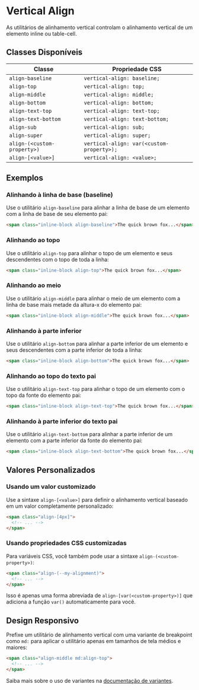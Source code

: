 # Vertical Align

As utilitários de alinhamento vertical controlam o alinhamento vertical de um elemento inline ou table-cell.

## Classes Disponíveis

| Classe | Propriedade CSS |
|--------|----------------|
| `align-baseline` | `vertical-align: baseline;` |
| `align-top` | `vertical-align: top;` |
| `align-middle` | `vertical-align: middle;` |
| `align-bottom` | `vertical-align: bottom;` |
| `align-text-top` | `vertical-align: text-top;` |
| `align-text-bottom` | `vertical-align: text-bottom;` |
| `align-sub` | `vertical-align: sub;` |
| `align-super` | `vertical-align: super;` |
| `align-(<custom-property>)` | `vertical-align: var(<custom-property>);` |
| `align-[<value>]` | `vertical-align: <value>;` |

## Exemplos

### Alinhando à linha de base (baseline)

Use o utilitário `align-baseline` para alinhar a linha de base de um elemento com a linha de base de seu elemento pai:

```html
<span class="inline-block align-baseline">The quick brown fox...</span>
```

### Alinhando ao topo

Use o utilitário `align-top` para alinhar o topo de um elemento e seus descendentes com o topo de toda a linha:

```html
<span class="inline-block align-top">The quick brown fox...</span>
```

### Alinhando ao meio

Use o utilitário `align-middle` para alinhar o meio de um elemento com a linha de base mais metade da altura-x do elemento pai:

```html
<span class="inline-block align-middle">The quick brown fox...</span>
```

### Alinhando à parte inferior

Use o utilitário `align-bottom` para alinhar a parte inferior de um elemento e seus descendentes com a parte inferior de toda a linha:

```html
<span class="inline-block align-bottom">The quick brown fox...</span>
```

### Alinhando ao topo do texto pai

Use o utilitário `align-text-top` para alinhar o topo de um elemento com o topo da fonte do elemento pai:

```html
<span class="inline-block align-text-top">The quick brown fox...</span>
```

### Alinhando à parte inferior do texto pai

Use o utilitário `align-text-bottom` para alinhar a parte inferior de um elemento com a parte inferior da fonte do elemento pai:

```html
<span class="inline-block align-text-bottom">The quick brown fox...</span>
```

## Valores Personalizados

### Usando um valor customizado

Use a sintaxe `align-[<value>]` para definir o alinhamento vertical baseado em um valor completamente personalizado:

```html
<span class="align-[4px]">
  <!-- ... -->
</span>
```

### Usando propriedades CSS customizadas

Para variáveis CSS, você também pode usar a sintaxe `align-(<custom-property>)`:

```html
<span class="align-(--my-alignment)">
  <!-- ... -->
</span>
```

Isso é apenas uma forma abreviada de `align-[var(<custom-property>)]` que adiciona a função `var()` automaticamente para você.

## Design Responsivo

Prefixe um utilitário de alinhamento vertical com uma variante de breakpoint como `md:` para aplicar o utilitário apenas em tamanhos de tela médios e maiores:

```html
<span class="align-middle md:align-top">
  <!-- ... -->
</span>
```

Saiba mais sobre o uso de variantes na [documentação de variantes](../variants.md).

